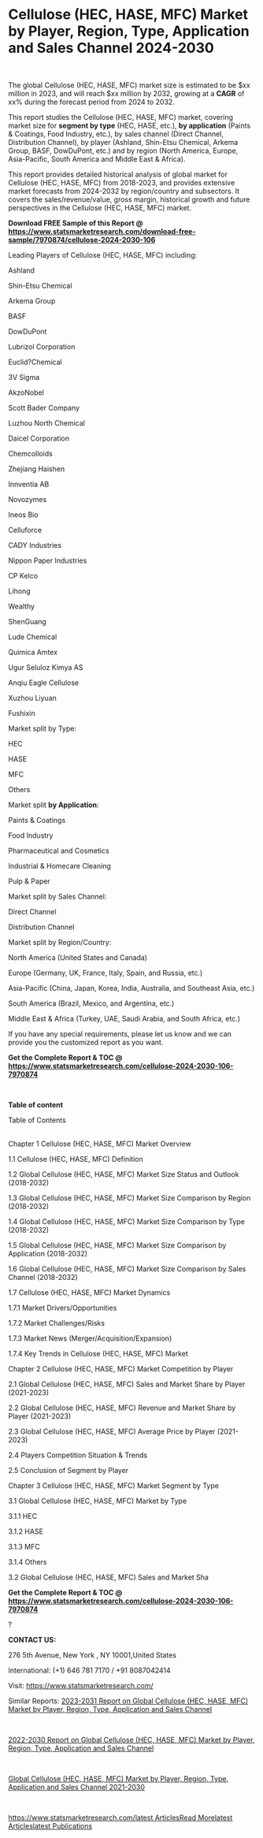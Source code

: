 <h1>Cellulose (HEC, HASE, MFC) Market by Player, Region, Type, Application and Sales Channel 2024-2030</h1><br/><p>The global Cellulose (HEC, HASE, MFC) market size is estimated to be $xx million in 2023, and will reach $xx million by 2032, growing at a <strong>CAGR</strong> of xx% during the forecast period from 2024 to 2032.</p>
 
 
 
 <p>This report studies the Cellulose (HEC, HASE, MFC) market, covering market size for <strong>segment by type</strong> (HEC, HASE, etc.), <strong>by application</strong> (Paints & Coatings, Food Industry, etc.), by sales channel (Direct Channel, Distribution Channel), by player (Ashland, Shin-Etsu Chemical, Arkema Group, BASF, DowDuPont, etc.) and by region (North America, Europe, Asia-Pacific, South America and Middle East & Africa).</p>
 
 
 
 <p>This report provides detailed historical analysis of global market for Cellulose (HEC, HASE, MFC) from 2018-2023, and provides extensive market forecasts from 2024-2032 by region/country and subsectors. It covers the sales/revenue/value, gross margin, historical growth and future perspectives in the Cellulose (HEC, HASE, MFC) market.</p>
 
 
 
 <p><strong>Download FREE Sample of this Report @ <a href="https://www.statsmarketresearch.com/download-free-sample/7970874/cellulose-2024-2030-106">https://www.statsmarketresearch.com/download-free-sample/7970874/cellulose-2024-2030-106</a></strong></p>
 
 
 
 <p>Leading Players of Cellulose (HEC, HASE, MFC) including:</p>
 
 
 
 <p>Ashland</p>
 
 
 
 <p>Shin-Etsu Chemical</p>
 
 
 
 <p>Arkema Group</p>
 
 
 
 <p>BASF</p>
 
 
 
 <p>DowDuPont</p>
 
 
 
 <p>Lubrizol Corporation</p>
 
 
 
 <p>Euclid?Chemical</p>
 
 
 
 <p>3V Sigma</p>
 
 
 
 <p>AkzoNobel</p>
 
 
 
 <p>Scott Bader Company</p>
 
 
 
 <p>Luzhou North Chemical</p>
 
 
 
 <p>Daicel Corporation</p>
 
 
 
 <p>Chemcolloids</p>
 
 
 
 <p>Zhejiang Haishen</p>
 
 
 
 <p>Innventia AB</p>
 
 
 
 <p>Novozymes</p>
 
 
 
 <p>Ineos Bio</p>
 
 
 
 <p>Celluforce</p>
 
 
 
 <p>CADY Industries</p>
 
 
 
 <p>Nippon Paper Industries</p>
 
 
 
 <p>CP Kelco</p>
 
 
 
 <p>Lihong</p>
 
 
 
 <p>Wealthy</p>
 
 
 
 <p>ShenGuang</p>
 
 
 
 <p>Lude Chemical</p>
 
 
 
 <p>Quimica Amtex</p>
 
 
 
 <p>Ugur Seluloz Kimya AS</p>
 
 
 
 <p>Anqiu Eagle Cellulose</p>
 
 
 
 <p>Xuzhou Liyuan</p>
 
 
 
 <p>Fushixin</p>
 
 
 
 <p>Market split by Type:</p>
 
 
 
 <p>HEC</p>
 
 
 
 <p>HASE</p>
 
 
 
 <p>MFC</p>
 
 
 
 <p>Others</p>
 
 
 
 <p>Market split <strong>by Application</strong>:</p>
 
 
 
 <p>Paints & Coatings</p>
 
 
 
 <p>Food Industry</p>
 
 
 
 <p>Pharmaceutical and Cosmetics</p>
 
 
 
 <p>Industrial & Homecare Cleaning</p>
 
 
 
 <p>Pulp & Paper</p>
 
 
 
 <p>Market split by Sales Channel:</p>
 
 
 
 <p>Direct Channel</p>
 
 
 
 <p>Distribution Channel</p>
 
 
 
 <p>Market split by Region/Country:</p>
 
 
 
 <p>North America (United States and Canada)</p>
 
 
 
 <p>Europe (Germany, UK, France, Italy, Spain, and Russia, etc.)</p>
 
 
 
 <p>Asia-Pacific (China, Japan, Korea, India, Australia, and Southeast Asia, etc.)</p>
 
 
 
 <p>South America (Brazil, Mexico, and Argentina, etc.)</p>
 
 
 
 <p>Middle East & Africa (Turkey, UAE, Saudi Arabia, and South Africa, etc.)</p>
 
 
 
 <p>If you have any special requirements, please let us know and we can provide you the customized report as you want.</p>
 
 
 
 <div><b>Get the Complete Report & TOC @ <a href="https://www.statsmarketresearch.com/cellulose-2024-2030-106-7970874">https://www.statsmarketresearch.com/cellulose-2024-2030-106-7970874</a></b></div>
 
 
 
 <p><br />
 
 <b>Table of content</b></p>
 
 
 
 <p>Table of Contents<br />
 
 <br />
 
 Chapter 1 Cellulose (HEC, HASE, MFC) Market Overview<br />
 
 1.1 Cellulose (HEC, HASE, MFC) Definition<br />
 
 1.2 Global Cellulose (HEC, HASE, MFC) Market Size Status and Outlook (2018-2032)<br />
 
 1.3 Global Cellulose (HEC, HASE, MFC) Market Size Comparison by Region (2018-2032)<br />
 
 1.4 Global Cellulose (HEC, HASE, MFC) Market Size Comparison by Type (2018-2032)<br />
 
 1.5 Global Cellulose (HEC, HASE, MFC) Market Size Comparison by Application (2018-2032)<br />
 
 1.6 Global Cellulose (HEC, HASE, MFC) Market Size Comparison by Sales Channel (2018-2032)<br />
 
 1.7 Cellulose (HEC, HASE, MFC) Market Dynamics<br />
 
 1.7.1 Market Drivers/Opportunities<br />
 
 1.7.2 Market Challenges/Risks<br />
 
 1.7.3 Market News (Merger/Acquisition/Expansion)<br />
 
 1.7.4 Key Trends in Cellulose (HEC, HASE, MFC) Market<br />
 
 Chapter 2 Cellulose (HEC, HASE, MFC) Market Competition by Player<br />
 
 2.1 Global Cellulose (HEC, HASE, MFC) Sales and Market Share by Player (2021-2023)<br />
 
 2.2 Global Cellulose (HEC, HASE, MFC) Revenue and Market Share by Player (2021-2023)<br />
 
 2.3 Global Cellulose (HEC, HASE, MFC) Average Price by Player (2021-2023)<br />
 
 2.4 Players Competition Situation & Trends<br />
 
 2.5 Conclusion of Segment by Player<br />
 
 Chapter 3 Cellulose (HEC, HASE, MFC) Market Segment by Type<br />
 
 3.1 Global Cellulose (HEC, HASE, MFC) Market by Type<br />
 
 3.1.1 HEC<br />
 
 3.1.2 HASE<br />
 
 3.1.3 MFC<br />
 
 3.1.4 Others<br />
 
 3.2 Global Cellulose (HEC, HASE, MFC) Sales and Market Sha</p>
 
 
 
 <div><b>Get the Complete Report & TOC @ <a href="https://www.statsmarketresearch.com/cellulose-2024-2030-106-7970874">https://www.statsmarketresearch.com/cellulose-2024-2030-106-7970874</a></b></div>
 
 
 
 <p>? </p>
 
 
 
 <p><b>CONTACT US:</b><br />
 
 276 5th Avenue, New York , NY 10001,United States<br />
 
 International: (+1) 646 781 7170 / +91 8087042414<br />
 
 Visit: <a href="https://www.statsmarketresearch.com/">https://www.statsmarketresearch.com/</a><br />
 
 Similar Reports: <a href="https://www.statsmarketresearch.com/cellulose-2024-2030-106-7970874">2023-2031 Report on Global Cellulose (HEC, HASE, MFC) Market by Player, Region, Type, Application and Sales Channel</a><br />
 
 <br />
 
 <a href="https://www.statsmarketresearch.com/cellulose-2024-2030-106-7970874">2022-2030 Report on Global Cellulose (HEC, HASE, MFC) Market by Player, Region, Type, Application and Sales Channel</a><br />
 
 <br />
 
 <a href="https://www.statsmarketresearch.com/cellulose-2024-2030-106-7970874">Global Cellulose (HEC, HASE, MFC) Market by Player, Region, Type, Application and Sales Channel 2021-2030</a><br />
 
 <br />
 
 <a href="https://gyeongbokgung.com">https://www.statsmarketresearch.com/</a><a href="https://hallyeomaritime.com">latest Articles</a><a href="https://jingwansa.com">Read More</a><a href="https://nguoiviet.jp/">latest Articles</a><a href="https://www.intelmarketresearch.com/">latest Publications</a></p>